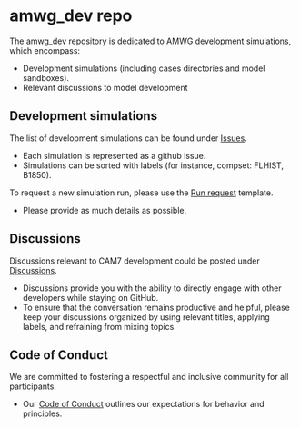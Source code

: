 # amwg_dev repo
The amwg_dev repository is dedicated to AMWG development simulations, which encompass:
- Development simulations (including cases directories and model sandboxes). 
- Relevant discussions to model development 

## Development simulations
The list of development simulations can be found under [Issues](https://github.com/NCAR/amwg_dev/issues). 
  - Each simulation is represented as a github issue. 
  - Simulations can be sorted with labels (for instance, compset: FLHIST, B1850). 
  
To request a new simulation run, please use the [Run request](https://github.com/NCAR/amwg_dev/issues/new/choose) template. 
  - Please provide as much details as possible. 

## Discussions 
Discussions relevant to CAM7 development could be posted under [Discussions](https://github.com/NCAR/amwg_dev/discussions).
  
  - Discussions provide you with the ability to directly engage with other developers while staying on GitHub.
  - To ensure that the conversation remains productive and helpful, please keep your discussions organized by using relevant titles, applying labels, and refraining from mixing topics.



## Code of Conduct
We are committed to fostering a respectful and inclusive community for all participants.
- Our [Code of Conduct](https://github.com/NCAR/amwg_dev/blob/main/CODE_OF_CONDUCT.md) outlines our expectations for behavior and principles.
